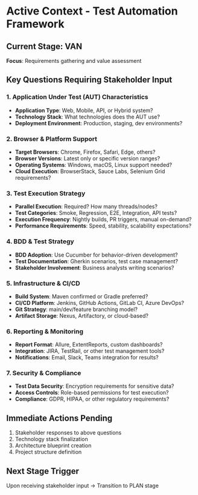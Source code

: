 # Active Context - Test Automation Framework

## Current Stage: VAN
**Focus**: Requirements gathering and value assessment

## Key Questions Requiring Stakeholder Input

### 1. Application Under Test (AUT) Characteristics
- **Application Type**: Web, Mobile, API, or Hybrid system?
- **Technology Stack**: What technologies does the AUT use?
- **Deployment Environment**: Production, staging, dev environments?

### 2. Browser & Platform Support
- **Target Browsers**: Chrome, Firefox, Safari, Edge, others?
- **Browser Versions**: Latest only or specific version ranges?
- **Operating Systems**: Windows, macOS, Linux support needed?
- **Cloud Execution**: BrowserStack, Sauce Labs, Selenium Grid requirements?

### 3. Test Execution Strategy
- **Parallel Execution**: Required? How many threads/nodes?
- **Test Categories**: Smoke, Regression, E2E, Integration, API tests?
- **Execution Frequency**: Nightly builds, PR triggers, manual on-demand?
- **Performance Requirements**: Speed, stability, scalability expectations?

### 4. BDD & Test Strategy
- **BDD Adoption**: Use Cucumber for behavior-driven development?
- **Test Documentation**: Gherkin scenarios, test case management?
- **Stakeholder Involvement**: Business analysts writing scenarios?

### 5. Infrastructure & CI/CD
- **Build System**: Maven confirmed or Gradle preferred?
- **CI/CD Platform**: Jenkins, GitHub Actions, GitLab CI, Azure DevOps?
- **Git Strategy**: main/dev/feature branching model?
- **Artifact Storage**: Nexus, Artifactory, or cloud-based?

### 6. Reporting & Monitoring
- **Report Format**: Allure, ExtentReports, custom dashboards?
- **Integration**: JIRA, TestRail, or other test management tools?
- **Notifications**: Email, Slack, Teams integration for results?

### 7. Security & Compliance
- **Test Data Security**: Encryption requirements for sensitive data?
- **Access Controls**: Role-based permissions for test execution?
- **Compliance**: GDPR, HIPAA, or other regulatory requirements?

## Immediate Actions Pending
1. Stakeholder responses to above questions
2. Technology stack finalization
3. Architecture blueprint creation
4. Project structure definition

## Next Stage Trigger
Upon receiving stakeholder input → Transition to PLAN stage 